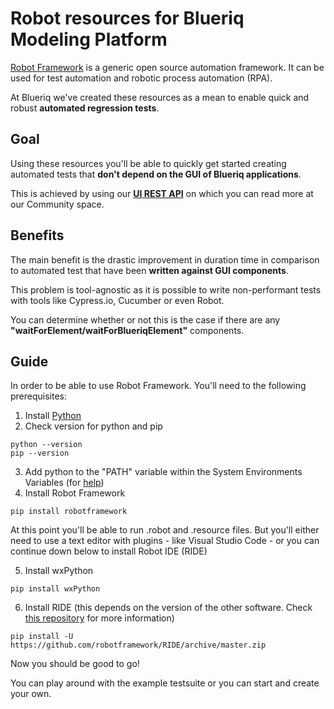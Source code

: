 # Robot resources for Blueriq Modeling Platform

[Robot Framework](https://robotframework.org/) is a generic open source automation framework. It can be used for test automation and robotic process automation (RPA).

At Blueriq we've created these resources as a mean to enable quick and robust **automated regression tests**.

## Goal

Using these resources you'll be able to quickly get started creating automated tests that **don't depend on the GUI of Blueriq applications**.

This is achieved by using our [**UI REST API**](https://my.blueriq.com/display/DOC/UI+REST+API+V2) on which you can read more at our Community space.

## Benefits

The main benefit is the drastic improvement in duration time in comparison to automated test that have been **written against GUI components**.

This problem is tool-agnostic as it is possible to write non-performant tests with tools like Cypress.io, Cucumber or even Robot. 

You can determine whether or not this is the case if there are any **"waitForElement/waitForBlueriqElement"** components.

## Guide

In order to be able to use Robot Framework. You'll need to the following prerequisites:
1. Install [Python](https://www.python.org/downloads/)
2. Check version for python and pip

```shell
python --version
pip --version
```

3. Add python to the "PATH" variable within the System Environments Variables (for [help](https://www.java.com/en/download/help/path.html))
4. Install Robot Framework

```shell
pip install robotframework
```

At this point you'll be able to run .robot and .resource files. But you'll either need to use a text editor with plugins - like Visual Studio Code - or you can continue down below to install Robot IDE (RIDE)

5. Install wxPython

```shell
pip install wxPython
```

6. Install RIDE (this depends on the version of the other software. Check [this repository](https://github.com/robotframework/RIDE) for more information)

```shell
pip install -U https://github.com/robotframework/RIDE/archive/master.zip
```
Now you should be good to go! 

You can play around with the example testsuite or you can start and create your own.


